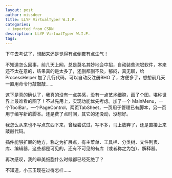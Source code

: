 ```yaml
---
layout: post
author: missdeer
title: LLYF VirtualTyper W.I.P.
categories: 
 - imported from CSDN
description: LLYF VirtualTyper W.I.P.
tags: 
---
```


下午去考试了，想起来还是觉得有点倒霉有点生气！

不知道怎么回事，前几天上网，总是莫名其妙地会中招，自动装些流氓软件，本来还不太在意的，结果真的是太多了，还删都删不及，郁闷，真无聊，给 ProcessHelper 加了几行代码，可以自动反注册BHO 了，方便多了，想想前几天一直用命令行敲敲敲……

这下是真的确认了，我真的没有一点美感，没有一点艺术细胞，画了个图，堪称世界上最难看的图了！不过先用上，实现功能优先考虑。加了一个 MainMenu，一个ToolBar，一个PageControl，两页TabSheet，一页用于管理已有脚本，另一页用于编写新的脚本。还是费了点时间，其它的还没动，没想好。

我怎么从来也不写点东西下来，曾经尝试过，写不多，马上放弃了，还是直接上来敲敲代码。

插件能够扩展的地方，称之为扩展点，有主菜单、工具栏、分类树、文件列表、库、编辑器，这些都是可见的，还有不可见的有库（或者称之为包）、解释器。

再次感叹，我的审美细胞什么时候都已经死绝了？

不知道，小玉玉现在过得怎样……
